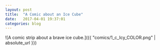 ```yaml
---
layout: post
title:  "A Comic about an Ice Cube"
date:   2017-04-01 19:37:01
categories: blog
---
```

![A comic strip about a brave ice cube.]({{ "comics/1_c_Icy_COLOR.png" | absolute_url }})
